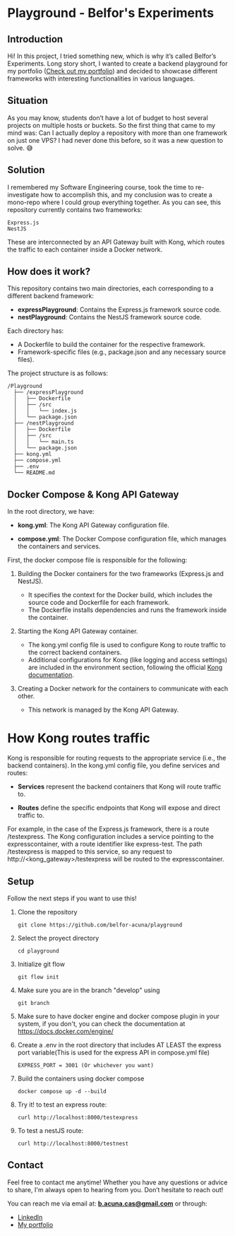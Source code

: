 # Playground - Belfor's Experiments

## Introduction

Hi! In this project, I tried something new, which is why it’s called Belfor’s Experiments. Long story short, I wanted to create a backend playground for my portfolio ([Check out my portfolio](https://belfor-acuna-portfolio.onrender.com))
 and decided to showcase different frameworks with interesting functionalities in various languages.

## Situation
As you may know, students don’t have a lot of budget to host several projects on multiple hosts or buckets.
So the first thing that came to my mind was: Can I actually deploy a repository with more than one framework on just one VPS?
I had never done this before, so it was a new question to solve. 😅

## Solution
I remembered my Software Engineering course, took the time to re-investigate how to accomplish this, and my conclusion was to create a mono-repo where I could group everything together. As you can see, this repository currently contains two frameworks:

    Express.js
    NestJS

These are interconnected by an API Gateway built with Kong, which routes the traffic to each container inside a Docker network.

## How does it work?
This repository contains two main directories, each corresponding to a different backend framework:

- **expressPlayground**: Contains the Express.js framework source code.
- **nestPlayground**: Contains the NestJS framework source code.

Each directory has:

- A Dockerfile to build the container for the respective framework.
- Framework-specific files (e.g., package.json and any necessary source files).

The project structure is as follows:
```
/Playground
  ├── /expressPlayground
  │   ├── Dockerfile
  │   ├── /src
  │   │   └── index.js
  │   └── package.json
  ├── /nestPlayground
  │   ├── Dockerfile
  │   ├── /src
  │   │   └── main.ts
  │   └── package.json
  ├── kong.yml
  ├── compose.yml
  ├── .env
  └── README.md

```
## Docker Compose & Kong API Gateway
In the root directory, we have:

- **kong.yml**: The Kong API Gateway configuration file.

- **compose.yml**: The Docker Compose configuration file, which manages the containers and services.

First, the docker compose file is responsible for the following:

1. Building the Docker containers for the two frameworks (Express.js and NestJS).

    - It specifies the context for the Docker build, which includes the source code and Dockerfile for each framework.
    - The Dockerfile installs dependencies and runs the framework inside the container.

2. Starting the Kong API Gateway container.

    - The kong.yml config file is used to configure Kong to route traffic to the correct backend containers.
    - Additional configurations for Kong (like logging and access settings) are included in the environment section, following the official [Kong documentation](https://docs.konghq.com/gateway/latest/get-started/).

3. Creating a Docker network for the containers to communicate with each other.

    - This network is managed by the Kong API Gateway.

# How Kong routes traffic
Kong is responsible for routing requests to the appropriate service (i.e., the backend containers). In the kong.yml config file, you define services and routes:

- **Services** represent the backend containers that Kong will route traffic to.

- **Routes**  define the specific endpoints that Kong will expose and direct traffic to.

For example, in the case of the Express.js framework, there is a route /testexpress. The Kong configuration includes a service pointing to the expresscontainer, with a route identifier like express-test. The path /testexpress is mapped to this service, so any request to http://<kong_gateway>/testexpress will be routed to the expresscontainer.


## Setup

Follow the next steps if you want to use this!

1. Clone the repository
    ```
    git clone https://github.com/belfor-acuna/playground
    ```
2. Select the proyect directory
    ```
    cd playground
    ```
3. Initialize git flow
    ```
    git flow init
    ```
4. Make sure you are in the branch "develop" using
    ```
    git branch
    ```
5. Make sure to have docker engine and docker compose plugin in your system, if you don't, you can check the documentation at https://docs.docker.com/engine/

6. Create a .env in the root directory that includes AT LEAST the express port variable(This is used for the express API in compose.yml file)
    ```
    EXPRESS_PORT = 3001 (Or whichever you want)
    ```
7. Build the containers using docker compose
    ```
    docker compose up -d --build
    ```
8. Try it! to test an express route:
    ```
    curl http://localhost:8000/testexpress
    ```
9. To test a nestJS route:
    ```
    curl http://localhost:8000/testnest
    ```

## Contact

Feel free to contact me anytime! Whether you have any questions or advice to share, I'm always open to hearing from you. Don’t hesitate to reach out!

You can reach me via email at: **b.acuna.cas@gmail.com** or through:  
- [LinkedIn](https://www.linkedin.com/in/belfor-acuna)
- [My portfolio](https://belfor-acuna-portfolio.onrender.com)

